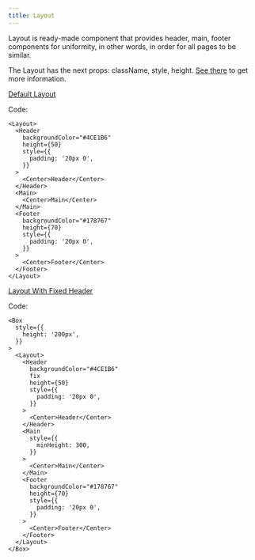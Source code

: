 ```yaml
---
title: Layout
---
```


Layout is ready-made component that provides header, main, footer components for uniformity, in other words, in order for all pages to be similar.

The Layout has the next props: className, style, height. [See there](/?path=/docs/core-layout--docs) to get more information.

[Default Layout](/?path=/story/core-layout--default-layout)

Code:

```tsx
<Layout>
  <Header
    backgroundColor="#4CE1B6"
    height={50}
    style={{
      padding: '20px 0',
    }}
  >
    <Center>Header</Center>
  </Header>
  <Main>
    <Center>Main</Center>
  </Main>
  <Footer
    backgroundColor="#178767"
    height={70}
    style={{
      padding: '20px 0',
    }}
  >
    <Center>Footer</Center>
  </Footer>
</Layout>
```

[Layout With Fixed Header](/?path=/story/core-layout--layout-with-fixed-header)

Code:

```tsx
<Box
  style={{
    height: '200px',
  }}
>
  <Layout>
    <Header
      backgroundColor="#4CE1B6"
      fix
      height={50}
      style={{
        padding: '20px 0',
      }}
    >
      <Center>Header</Center>
    </Header>
    <Main
      style={{
        minHeight: 300,
      }}
    >
      <Center>Main</Center>
    </Main>
    <Footer
      backgroundColor="#178767"
      height={70}
      style={{
        padding: '20px 0',
      }}
    >
      <Center>Footer</Center>
    </Footer>
  </Layout>
</Box>
```
